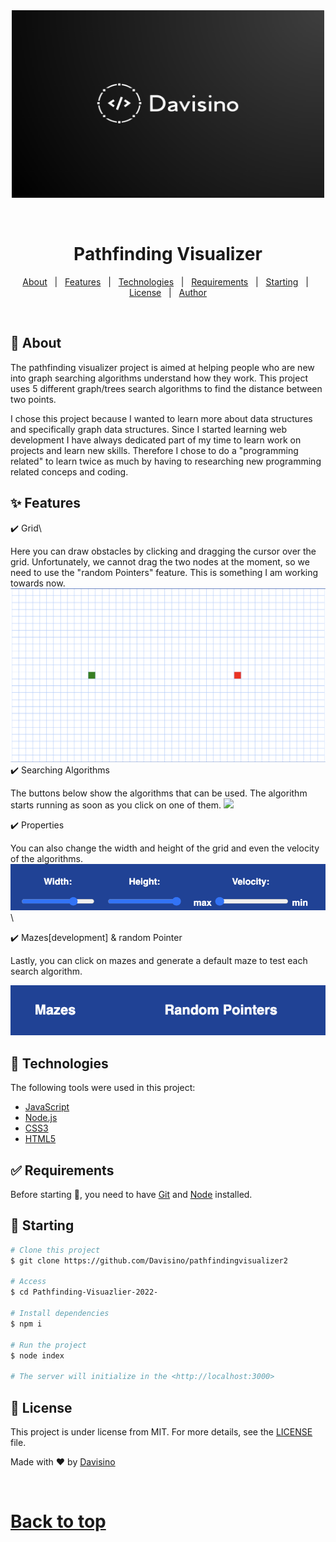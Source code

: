 
<div align="center" id="top"> 
   <img src="./public/images/logo.png" alt="Pathfindingvisualizer2" width=500 height=300/>

&#xa0;

  <!-- <a href="https://pathfindingvisualizer2.netlify.app">Demo</a> -->
</div>

<h1 align="center">Pathfinding Visualizer</h1>

<!-- Status -->

<!-- <h4 align="center">
	🚧  Pathfindingvisualizer2 🚀 Under construction...  🚧
</h4>

<hr> -->

<p align="center">
  <a href="#dart-about">About</a> &#xa0; | &#xa0; 
  <a href="#sparkles-features">Features</a> &#xa0; | &#xa0;
  <a href="#rocket-technologies">Technologies</a> &#xa0; | &#xa0;
  <a href="#white_check_mark-requirements">Requirements</a> &#xa0; | &#xa0;
  <a href="#checkered_flag-starting">Starting</a> &#xa0; | &#xa0;
  <a href="#memo-license">License</a> &#xa0; | &#xa0;
  <a href="https://github.com/{{YOUR_GITHUB_USERNAME}}" target="_blank">Author</a>
</p>

<br>

## :dart: About

The pathfinding visualizer project is aimed at helping people who are new into graph searching algorithms understand how they work. This project uses 5 different graph/trees search algorithms to find the distance between two points.

I chose this project because I wanted to learn more about data structures and specifically graph data structures. Since I started learning web development I have always dedicated part of my time to learn work on projects and learn new skills. Therefore I chose to do a "programming related" to learn twice as much by having to researching new programming related conceps and coding.

## :sparkles: Features

:heavy_check_mark: Grid\

Here you can draw obstacles by clicking and dragging the cursor over the grid.
Unfortunately, we cannot drag the two nodes at the moment, so we need to use the
"random Pointers" feature. This is something I am working towards now.
<img src="./public/images/grid.png">
:heavy_check_mark: Searching Algorithms

The buttons below show the algorithms that can be used.
The algorithm starts running as soon as you click on one of them.
<img src="./public/images/algorithms.png">

:heavy_check_mark: Properties

You can also change the width and height of the grid and even the velocity of the algorithms.
<img src="./public/images/properties.png" >\

:heavy_check_mark: Mazes[development] & random Pointer

Lastly, you can click on mazes and generate a default maze to test each search algorithm.

<img src="./public/images/development.png">

## :rocket: Technologies

The following tools were used in this project:

- [JavaScript](https://developer.mozilla.org/en-US/docs/Web/JavaScript)
- [Node.js](https://nodejs.org/en/)
- [CSS3](https://developer.mozilla.org/en-US/docs/Web/CSS)
- [HTML5](https://developer.mozilla.org/en-US/docs/Glossary/HTML5)

## :white_check_mark: Requirements

Before starting :checkered_flag:, you need to have [Git](https://git-scm.com) and [Node](https://nodejs.org/en/) installed.

## :checkered_flag: Starting

```bash
# Clone this project
$ git clone https://github.com/Davisino/pathfindingvisualizer2

# Access
$ cd Pathfinding-Visuazlier-2022-

# Install dependencies
$ npm i

# Run the project
$ node index

# The server will initialize in the <http://localhost:3000>
```

## :memo: License

This project is under license from MIT. For more details, see the [LICENSE](LICENSE.md) file.

Made with :heart: by <a href="https://github.com/Davisino" target="_blank">Davisino</a>

&#xa0;

<a href="#top">Back to top</a>
=======


